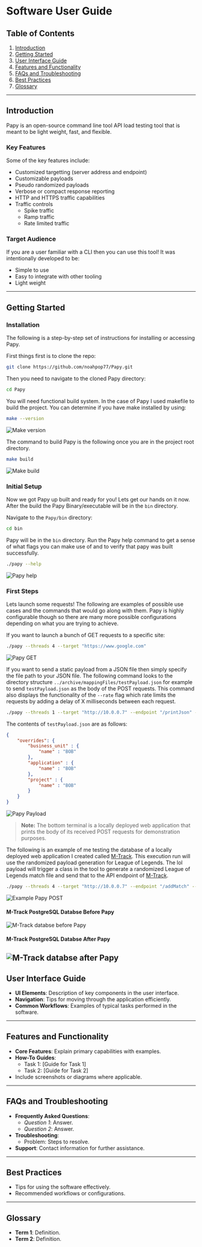 # Software User Guide

## Table of Contents
1. [Introduction](#introduction)
2. [Getting Started](#getting-started)
3. [User Interface Guide](#user-interface-guide)
4. [Features and Functionality](#features-and-functionality)
5. [FAQs and Troubleshooting](#faqs-and-troubleshooting)
6. [Best Practices](#best-practices)
7. [Glossary](#glossary)

---

## Introduction

Papy is an open-source command line tool API load testing tool that is meant to be light weight, fast, and flexible.

### Key Features
Some of the key features include:
- Customized targetting (server address and endpoint)
- Customizable payloads
- Pseudo randomized payloads
- Verbose or compact response reporting
- HTTP and HTTPS traffic capabilities
- Traffic controls
  - Spike traffic
  - Ramp traffic
  - Rate limited traffic


### Target Audience
If you are a user familiar with a CLI then you can use this tool! It was intentionally developed to be: 
- Simple to use
- Easy to integrate with other tooling
- Light weight

---

## Getting Started

### Installation
The following is a step-by-step set of instructions for installing or accessing Papy.

First things first is to clone the repo:
```bash
git clone https://github.com/noahpop77/Papy.git
```

Then you need to navigate to the cloned Papy directory:
```bash
cd Papy
```

You will need functional build system. In the case of Papy I used makefile to build the project. You can determine if you have make installed by using:
```bash
make --version
```
![Make version](documentationImages/makeVersion.png "Make version")

The command to build Papy is the following once you are in the project root directory. 
```bash
make build
```
![Make build](documentationImages/makeBuild.png "Make build")

### Initial Setup
Now we got Papy up built and ready for you! Lets get our hands on it now. After the build the Papy Binary/executable will be in the `bin` directory.

Navigate to the `Papy/bin` directory:
```bash
cd bin
```

Papy will be in the `bin` directory. Run the Papy help command to get a sense of what flags you can make use of and to verify that papy was built successfully.
```bash
./papy --help
```
![Papy help](documentationImages/papyHelp.png "Papy help")

### First Steps
Lets launch some requests! The following are examples of possible use cases and the commands that would go along with them. Papy is highly configurable though so there are many more possible configurations depending on what you are trying to achieve.

If you want to launch a bunch of GET requests to a specific site:
```bash
./papy --threads 4 --target "https://www.google.com"
```
![Papy GET](documentationImages/PapyGET.gif "Papy GET")

If you want to send a static payload from a JSON file then simply specify the file path to your JSON file. The following command looks to the directory structure `../archive/mappingFiles/testPayload.json` for example to send `testPayload.json` as the body of the POST requests. This command also displays the functionality of the `--rate` flag which rate limits the requests by adding a delay of X milliseconds between each request.
```bash
./papy --threads 1 --target "http://10.0.0.7" --endpoint "/printJson" --payload "../archive/mappingFiles/testPayload.json" --rate 2000
```
The contents of `testPayload.json` are as follows:
```json
{
    "overrides": {
        "business_unit" : {
            "name" : "BOB"
        },
        "application" : {
            "name" : "BOB"
        },
        "project" : {
            "name" : "BOB"
        }
    }
}

```
![Papy Payload](documentationImages/PapyPayload.gif "Papy Payload")
> **Note:** The bottom terminal is a locally deployed web application that prints the body of its received POST requests for demonstration purposes.

The following is an example of me testing the database of a locally deployed web application I created called [M-Track](https://github.com/noahpop77/M-Track). This execution run will use the randomized payload generation for League of Legends. The lol payload will trigger a class in the tool to generate a randomized League of Legends match file and send that to the API endpoint of [M-Track](https://github.com/noahpop77/M-Track).
```bash
./papy --threads 4 --target "http://10.0.0.7" --endpoint "/addMatch" --payload lol
```
![Example Papy POST](documentationImages/PapyLOL.gif "Example Papy POST")

#### M-Track PostgreSQL Databse Before Papy
![M-Track databse before Papy](documentationImages/prePapy.png "M-Track databse before Papy")

#### M-Track PostgreSQL Databse After Papy
![M-Track databse after Papy](documentationImages/postPapy.png "M-Track databse after Papy")
---

## User Interface Guide
- **UI Elements**: Description of key components in the user interface.
- **Navigation**: Tips for moving through the application efficiently.
- **Common Workflows**: Examples of typical tasks performed in the software.

---

## Features and Functionality
- **Core Features**: Explain primary capabilities with examples.
- **How-To Guides**:
  - Task 1: [Guide for Task 1]
  - Task 2: [Guide for Task 2]
- Include screenshots or diagrams where applicable.

---

## FAQs and Troubleshooting
- **Frequently Asked Questions**:
  - *Question 1*: Answer.
  - *Question 2*: Answer.
- **Troubleshooting**:
  - Problem: Steps to resolve.
- **Support**: Contact information for further assistance.

---

## Best Practices
- Tips for using the software effectively.
- Recommended workflows or configurations.

---

## Glossary
- **Term 1**: Definition.
- **Term 2**: Definition.
